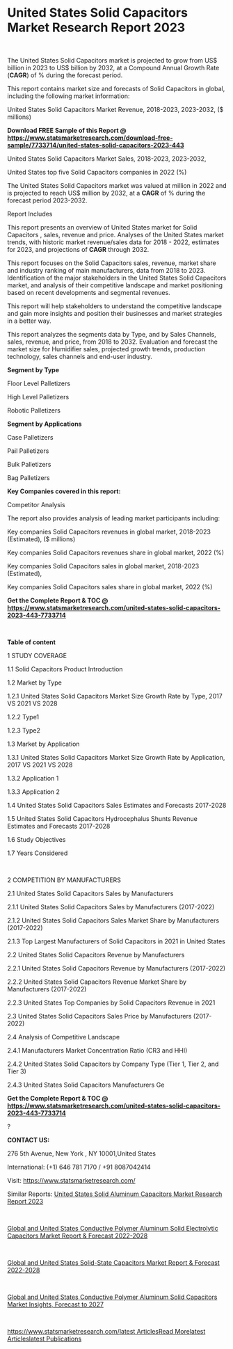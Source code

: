 <h1>United States Solid Capacitors Market Research Report 2023</h1><br/><p>The United States Solid Capacitors market is projected to grow from US$ billion in 2023 to US$ billion by 2032, at a Compound Annual Growth Rate (<strong>CAGR</strong>) of % during the forecast period.</p>
 
 
 
 <p>This report contains market size and forecasts of Solid Capacitors in global, including the following market information:</p>
 
 
 
 <p>United States Solid Capacitors Market Revenue, 2018-2023, 2023-2032, ($ millions)</p>
 
 
 
 <p><strong>Download FREE Sample of this Report @ <a href="https://www.statsmarketresearch.com/download-free-sample/7733714/united-states-solid-capacitors-2023-443">https://www.statsmarketresearch.com/download-free-sample/7733714/united-states-solid-capacitors-2023-443</a></strong></p>
 
 
 
 <p>United States Solid Capacitors Market Sales, 2018-2023, 2023-2032,</p>
 
 
 
 <p>United States top five Solid Capacitors companies in 2022 (%)</p>
 
 
 
 <p>The United States Solid Capacitors market was valued at million in 2022 and is projected to reach US$ million by 2032, at a <strong>CAGR</strong> of % during the forecast period 2023-2032.</p>
 
 
 
 <p>Report Includes</p>
 
 
 
 <p>This report presents an overview of United States market for Solid Capacitors , sales, revenue and price. Analyses of the United States market trends, with historic market revenue/sales data for 2018 - 2022, estimates for 2023, and projections of <strong>CAGR</strong> through 2032.</p>
 
 
 
 <p>This report focuses on the Solid Capacitors sales, revenue, market share and industry ranking of main manufacturers, data from 2018 to 2023. Identification of the major stakeholders in the United States Solid Capacitors market, and analysis of their competitive landscape and market positioning based on recent developments and segmental revenues.</p>
 
 
 
 <p>This report will help stakeholders to understand the competitive landscape and gain more insights and position their businesses and market strategies in a better way.</p>
 
 
 
 <p>This report analyzes the segments data by Type, and by Sales Channels, sales, revenue, and price, from 2018 to 2032. Evaluation and forecast the market size for Humidifier sales, projected growth trends, production technology, sales channels and end-user industry.</p>
 
 
 
 <p><strong>Segment by Type</strong></p>
 
 
 
 <p>Floor Level Palletizers</p>
 
 
 
 <p>High Level Palletizers</p>
 
 
 
 <p>Robotic Palletizers</p>
 
 
 
 <p><strong>Segment <strong><strong>by Applications</strong></strong></strong></p>
 
 
 
 <p>Case Palletizers</p>
 
 
 
 <p>Pail Palletizers</p>
 
 
 
 <p>Bulk Palletizers</p>
 
 
 
 <p>Bag Palletizers</p>
 
 
 
 <p><strong>Key Companies covered in this report:</strong></p>
 
 
 
 <p>Competitor Analysis</p>
 
 
 
 <p>The report also provides analysis of leading market participants including:</p>
 
 
 
 <p>Key companies Solid Capacitors revenues in global market, 2018-2023 (Estimated), ($ millions)</p>
 
 
 
 <p>Key companies Solid Capacitors revenues share in global market, 2022 (%)</p>
 
 
 
 <p>Key companies Solid Capacitors sales in global market, 2018-2023 (Estimated),</p>
 
 
 
 <p>Key companies Solid Capacitors sales share in global market, 2022 (%)</p>
 
 
 
 <div><b>Get the Complete Report & TOC @ <a href="https://www.statsmarketresearch.com/united-states-solid-capacitors-2023-443-7733714">https://www.statsmarketresearch.com/united-states-solid-capacitors-2023-443-7733714</a></b></div>
 
 
 
 <p><br />
 
 <b>Table of content</b></p>
 
 
 
 <p>1 STUDY COVERAGE<br />
 
 1.1 Solid Capacitors Product Introduction<br />
 
 1.2 Market by Type<br />
 
 1.2.1 United States Solid Capacitors Market Size Growth Rate by Type, 2017 VS 2021 VS 2028<br />
 
 1.2.2 Type1<br />
 
 1.2.3 Type2<br />
 
 1.3 Market by Application<br />
 
 1.3.1 United States Solid Capacitors Market Size Growth Rate by Application, 2017 VS 2021 VS 2028<br />
 
 1.3.2 Application 1<br />
 
 1.3.3 Application 2<br />
 
 1.4 United States Solid Capacitors Sales Estimates and Forecasts 2017-2028<br />
 
 1.5 United States Solid Capacitors Hydrocephalus Shunts Revenue Estimates and Forecasts 2017-2028<br />
 
 1.6 Study Objectives<br />
 
 1.7 Years Considered<br />
 
 <br />
 
 2 COMPETITION BY MANUFACTURERS<br />
 
 2.1 United States Solid Capacitors Sales by Manufacturers<br />
 
 2.1.1 United States Solid Capacitors Sales by Manufacturers (2017-2022)<br />
 
 2.1.2 United States Solid Capacitors Sales Market Share by Manufacturers (2017-2022)<br />
 
 2.1.3 Top Largest Manufacturers of Solid Capacitors in 2021 in United States<br />
 
 2.2 United States Solid Capacitors Revenue by Manufacturers<br />
 
 2.2.1 United States Solid Capacitors Revenue by Manufacturers (2017-2022)<br />
 
 2.2.2 United States Solid Capacitors Revenue Market Share by Manufacturers (2017-2022)<br />
 
 2.2.3 United States Top Companies by Solid Capacitors Revenue in 2021<br />
 
 2.3 United States Solid Capacitors Sales Price by Manufacturers (2017-2022)<br />
 
 2.4 Analysis of Competitive Landscape<br />
 
 2.4.1 Manufacturers Market Concentration Ratio (CR3 and HHI)<br />
 
 2.4.2 United States Solid Capacitors by Company Type (Tier 1, Tier 2, and Tier 3)<br />
 
 2.4.3 United States Solid Capacitors Manufacturers Ge</p>
 
 
 
 <div><b>Get the Complete Report & TOC @ <a href="https://www.statsmarketresearch.com/united-states-solid-capacitors-2023-443-7733714">https://www.statsmarketresearch.com/united-states-solid-capacitors-2023-443-7733714</a></b></div>
 
 
 
 <p>? </p>
 
 
 
 <p><b>CONTACT US:</b><br />
 
 276 5th Avenue, New York , NY 10001,United States<br />
 
 International: (+1) 646 781 7170 / +91 8087042414<br />
 
 Visit: <a href="https://www.statsmarketresearch.com/">https://www.statsmarketresearch.com/</a><br />
 
 Similar Reports: <a href="https://www.statsmarketresearch.com/united-states-solid-capacitors-2023-443-7733714">United States Solid Aluminum Capacitors Market Research Report 2023</a><br />
 
 <br />
 
 <a href="https://www.statsmarketresearch.com/united-states-solid-capacitors-2023-443-7733714">Global and United States Conductive Polymer Aluminum Solid Electrolytic Capacitors Market Report & Forecast 2022-2028</a><br />
 
 <br />
 
 <a href="https://www.statsmarketresearch.com/united-states-solid-capacitors-2023-443-7733714">Global and United States Solid-State Capacitors Market Report & Forecast 2022-2028</a><br />
 
 <br />
 
 <a href="https://www.statsmarketresearch.com/united-states-solid-capacitors-2023-443-7733714">Global and United States Conductive Polymer Aluminum Solid Capacitors Market Insights, Forecast to 2027</a><br />
 
 <br />
 
 <a href="https://gyeongbokgung.com">https://www.statsmarketresearch.com/</a><a href="https://hallyeomaritime.com">latest Articles</a><a href="https://jingwansa.com">Read More</a><a href="https://nguoiviet.jp/">latest Articles</a><a href="https://www.intelmarketresearch.com/">latest Publications</a></p>